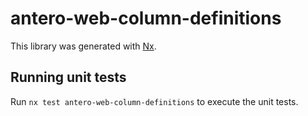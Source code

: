 # antero-web-column-definitions

This library was generated with [Nx](https://nx.dev).

## Running unit tests

Run `nx test antero-web-column-definitions` to execute the unit tests.
